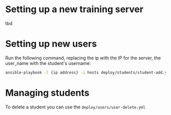 # Setting up a new training server

tbd

# Setting up new users

Run the following command, replacing the ip with the IP for the server, the user_name with the student's username:
```bash
ansible-playbook -l {ip address} -i hosts deploy/students/student-add.yml -e "user_name=mike-test2 port=8001" -u root
```

# Managing students

To delete a student you can use the `deploy/users/user-delete.yml`
